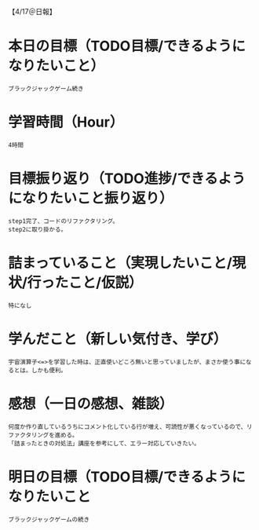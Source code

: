【4/17＠日報】
# 本日の目標（TODO目標/できるようになりたいこと）
    ブラックジャックゲーム続き
# 学習時間（Hour）
    4時間
# 目標振り返り（TODO進捗/できるようになりたいこと振り返り）
    step1完了、コードのリファクタリング。
    step2に取り掛かる。
# 詰まっていること（実現したいこと/現状/行ったこと/仮説）
    特になし
# 学んだこと（新しい気付き、学び）
    宇宙演算子<=>を学習した時は、正直使いどころ無いと思っていましたが、まさか使う事になるとは。しかも便利。
# 感想（一日の感想、雑談）
    何度か作り直しているうちにコメント化している行が増え、可読性が悪くなっているので、リファクタリングを進める。
    「詰まったときの対処法」講座を参考にして、エラー対応していきたい。
# 明日の目標（TODO目標/できるようになりたいこと
    ブラックジャックゲームの続き
